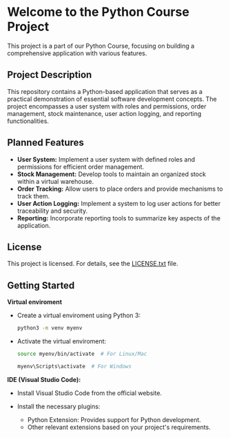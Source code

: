 # Welcome to the Python Course Project 
This project is a part of our Python Course, focusing on building a comprehensive application with various features.

## Project Description
This repository contains a Python-based application that serves as a practical demonstration of essential software development concepts. The project encompasses a user system with roles and permissions, order management, stock maintenance, user action logging, and reporting functionalities.

## Planned Features
- **User System:** Implement a user system with defined roles and permissions for efficient order management.
- **Stock Management:** Develop tools to maintain an organized stock within a virtual warehouse.
- **Order Tracking:** Allow users to place orders and provide mechanisms to track them.
- **User Action Logging:** Implement a system to log user actions for better traceability and security.
- **Reporting:** Incorporate reporting tools to summarize key aspects of the application.

## License
This project is licensed. For details, see the [LICENSE.txt](https://github.com/maryna-shyrokova/warehouse-project/blob/main/LICENSE.txt) file.

## Getting Started

**Virtual enviroment**

- Create a virtual enviroment using Python 3:
    ```bash
    python3 -m venv myenv
    ```

- Activate the virtual enviroment:

    ```bash
    source myenv/bin/activate  # For Linux/Mac

    myenv\Scripts\activate  # For Windows
    ```

**IDE (Visual Studio Code):**
- Install Visual Studio Code from the official website.

- Install the necessary plugins:
    - Python Extension: Provides support for Python development.
    - Other relevant extensions based on your project's requirements.














